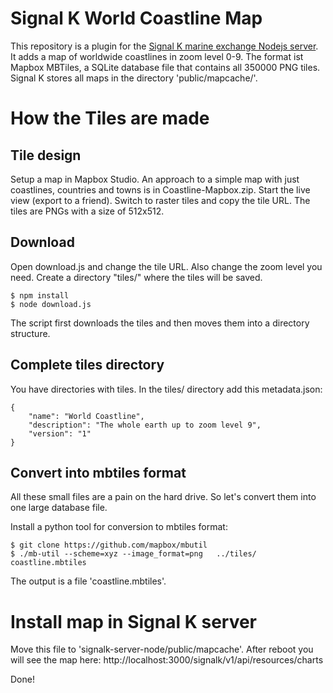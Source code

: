 Signal K World Coastline Map
============================

This repository is a plugin for the [Signal K marine exchange Nodejs server](https://github.com/SignalK/signalk-server-node).
It adds a map of worldwide coastlines in zoom level 0-9.
The format ist Mapbox MBTiles, a SQLite database file that contains all 350000 PNG tiles.
Signal K stores all maps in the directory 'public/mapcache/'.


How the Tiles are made
======================

Tile design
-----------

Setup a map in Mapbox Studio.
An approach to a simple map with just coastlines, countries and towns is in Coastline-Mapbox.zip.
Start the live view (export to a friend).
Switch to raster tiles and copy the tile URL. The tiles are PNGs with a size of 512x512.


Download
--------

Open download.js and change the tile URL. Also change the zoom level you need.
Create a directory "tiles/" where the tiles will be saved.

	$ npm install
	$ node download.js

The script first downloads the tiles and then moves them into a directory structure.


Complete tiles directory
------------------------

You have directories with tiles. In the tiles/ directory add this metadata.json:

	{
		"name": "World Coastline",
		"description": "The whole earth up to zoom level 9",
		"version": "1"
	}


Convert into mbtiles format
---------------------------

All these small files are a pain on the hard drive.
So let's convert them into one large database file.

Install a python tool for conversion to mbtiles format:

	$ git clone https://github.com/mapbox/mbutil
	$ ./mb-util --scheme=xyz --image_format=png   ../tiles/ coastline.mbtiles

The output is a file 'coastline.mbtiles'.


Install map in Signal K server
==============================

Move this file to 'signalk-server-node/public/mapcache'.
After reboot you will see the map here:
http://localhost:3000/signalk/v1/api/resources/charts

Done!
